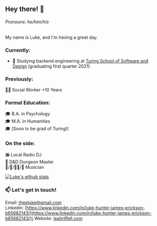 ## Hey there! 👋
###### Pronouns: he/him/his

My name is Luke, and I'm having a great day.

### Currently:
- 🏫 Studying backend engineering at [Turing School of Software and Design](https://turing.io/) (graduating first quarter 2021)

### Previously:
👨‍💼 Social Worker +10 Years

### Formal Education:
🎓 B.A. in Psychology  
🎓 M.A. in Humanities  
🎓 [Soon to be grad of Turing!]  

### On the side:
📻 Local Radio DJ  
🐉 D&D Dungeon Master  
🥁/🎸/🧑‍🎤/🎹  Musician  

[![Luke's github stats](https://github-readme-stats.vercel.app/api?username=lhje)](https://github.com/lhje/github-readme-stats)

### 📫 Let's get in touch!
Email: theeluke@gmail.com\
Linkedin: [https://www.linkedin.com/in/luke-hunter-james-erickson-b65682143/](https://www.linkedin.com/in/luke-hunter-james-erickson-b65682143/)\
Website: [leahriffell.com](www.leahriffell.com)
<!--
**LHJE/LHJE** is a ✨ _special_ ✨ repository because its `README.md` (this file) appears on your GitHub profile.

Here are some ideas to get you started:

- 🔭 I’m currently working on ...
- 🌱 I’m currently learning ...
- 👯 I’m looking to collaborate on ...
- 🤔 I’m looking for help with ...
- 💬 Ask me about ...
- 📫 How to reach me: ...
- 😄 Pronouns: ...
- ⚡ Fun fact: ...
-->
